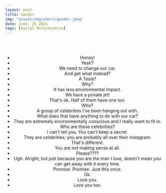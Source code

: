 ```yaml
---
layout: post
title: Gender
img: "assets/img/short/gender.jpeg"
date: June, 26 2021
tags: [Social Mitochondria]
---
```

  
<br><br>
<div align="center">

- Honey!<br>
- Yeah?<br>
- We need to change our car.<br>
- And get what instead?<br>
- A Tesla?<br>
- Why?<br>
- It has less environmental impact.<br>
- We have a private jet!<br>
- That's ok. Half of them have one too.<br>
- Who?<br>
- A group of celebrities I've been hanging out with.<br> 
- What does that have anything to do with our car?<br>
- They are extremely environmentally conscious and I really want to fit in.<br> 
- Who are these celebrities?<br>
- I can't tell you. You can't keep a secret.<br>
- They are celebrities; you are probably all over their instagram.<br> 
- That's different.<br>
- You are not making sense at all.<br> 
- Please????<br>
- Ugh. Alright; but just because you are the man I love, doesn't mean you can get away with it every time.<br> 
- Promise. Promise. Just this once. <br>
- Ok. <br>
- Love you.<br>
- Love you too. <br>




</div>
<br><br>
<br><br>
<br><br>
<br><br>
<br><br>
<br><br>  

